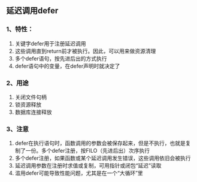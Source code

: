 ## 延迟调用defer
### 1、特性：
1. 关键字defer用于注册延迟调用
2. 这些调用直到return前才被执行。因此，可以用来做资源清理
3. 多个defer语句，按先进后出的方式执行
4. defer语句中的变量，在defer声明时就决定了
### 2、用途
1. 关闭文件句柄
2. 锁资源释放
3. 数据库连接释放
### 3、注意
1. defer在执行语句时，函数调用的参数会被保存起来，但是不执行，也就是复制了一份。多个defer注册，按FILO（先进后出）次序执行
2. 多个defer注册，如果函数或某个延迟调用发生错误，这些调用依旧会被执行
3. 延迟调用参数在注册时求值或复制，可用指针或闭包“延迟”读取
4. 滥用defer可能导致性能问题，尤其是在一个“大循环”里
